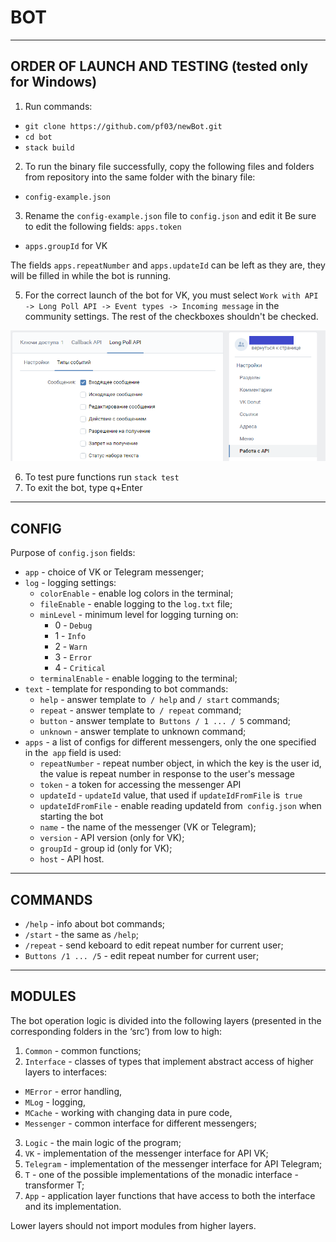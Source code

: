 # BOT
*** 

## ORDER OF LAUNCH AND TESTING (tested only for Windows)

1.	Run commands:
   * `git clone https://github.com/pf03/newBot.git`
   * `cd bot`
   * `stack build`
2. To run the binary file successfully, copy the following files and folders from repository into the same folder with the binary file:
* `config-example.json`
3. Rename the `config-example.json` file to `config.json` and edit it
Be sure to edit the following fields:
`apps.token`
* `apps.groupId` for VK

The fields `apps.repeatNumber` and `apps.updateId` can be left as they are, they will be filled in while the bot is running.

5. For the correct launch of the bot for VK, you must select `Work with API -> Long Poll API -> Event types -> Incoming message` 
in the community settings. The rest of the checkboxes shouldn't be checked.

![vk bot settings](https://raw.githubusercontent.com/pf03/newBot/main/vk_bot_settings.png)

6. To test pure functions run `stack test`
7. To exit the bot, type q+Enter
***

## CONFIG

Purpose of `config.json` fields:
* `app` - choice of VK or Telegram messenger;
* `log` - logging settings:
  * `colorEnable` - enable log colors in the terminal;
  * `fileEnable` - enable logging to the `log.txt` file;
  * `minLevel` - minimum level for logging turning on:
    * 0 - `Debug`
    * 1 - `Info`
    * 2 - `Warn`
    * 3 - `Error`
    * 4 - `Critical`
  * `terminalEnable` - enable logging to the terminal;
* `text` - template for responding to bot commands:
  * `help` - answer template to` / help` and `/ start` commands;
  * `repeat` - answer template to` / repeat` command;
  * `button` - answer template to` Buttons / 1 ... / 5` command;
  * `unknown` - answer template to unknown command;
* `apps` - a list of configs for different messengers, only the one specified in the` app` field is used:
  * `repeatNumber` - repeat number object, in which the key is the user id, the value is repeat number in response to the user's message
  * `token` - a token for accessing the messenger API
  * `updateId` - `updateId` value, that used if `updateIdFromFile` is` true`
  * `updateIdFromFile` - enable reading updateId from` config.json` when starting the bot
  * `name` - the name of the messenger (VK or Telegram);
  * `version` - API version (only for VK);
  * `groupId` - group id (only for VK);
  * `host` - API host.
***

## COMMANDS

* `/help` - info about bot commands;
* `/start` - the same as `/help`;
* `/repeat` - send keboard to edit repeat number for current user;
* `Buttons /1 ... /5` - edit repeat number for current user;
***

## MODULES

The bot operation logic is divided into the following layers (presented in the corresponding folders in the ‘src’) from low to high:
1. `Common`       - common functions;
2. `Interface`    - classes of types that implement abstract access of higher layers to interfaces:
  * `MError`  - error handling,
  * `MLog`    - logging,
  * `MCache`  - working with changing data in pure code,
  * `Messenger` - common interface for different messengers;
3. `Logic`    - the main logic of the program;
4. `VK`       - implementation of the messenger interface for API VK;
5. `Telegram` - implementation of the messenger interface for API Telegram;
6. `T`        - one of the possible implementations of the monadic interface - transformer T;
7. `App`      - application layer functions that have access to both the interface and its implementation.

Lower layers should not import modules from higher layers.